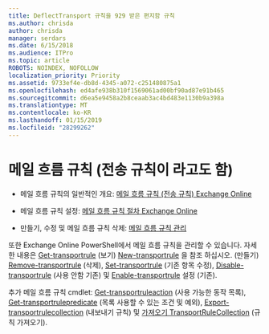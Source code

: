 ```yaml
---
title: DeflectTransport 규칙을 929 받은 편지함 규칙
ms.author: chrisda
author: chrisda
manager: serdars
ms.date: 6/15/2018
ms.audience: ITPro
ms.topic: article
ROBOTS: NOINDEX, NOFOLLOW
localization_priority: Priority
ms.assetid: 9733ef4e-db8d-4345-a072-c251480875a1
ms.openlocfilehash: ed4afe938b310f1569061ad00bf90ad87e91b465
ms.sourcegitcommit: d6ea5e9458a2b8ceaab3ac4bd483e1130b9a398a
ms.translationtype: MT
ms.contentlocale: ko-KR
ms.lasthandoff: 01/15/2019
ms.locfileid: "28299262"
---
```

# <a name="mail-flow-rules-also-known-as-transport-rules"></a>메일 흐름 규칙 (전송 규칙이 라고도 함)

- 메일 흐름 규칙의 일반적인 개요: [메일 흐름 규칙 (전송 규칙) Exchange Online](https://technet.microsoft.com/library/jj919238.aspx)
    
- 메일 흐름 규칙 설정: [메일 흐름 규칙 절차 Exchange Online](https://technet.microsoft.com/library/dn600436.aspx)
    
- 만들기, 수정 및 메일 흐름 규칙 삭제: [메일 흐름 규칙 관리](https://technet.microsoft.com/library/jj657505.aspx)
    
또한 Exchange Online PowerShell에서 메일 흐름 규칙을 관리할 수 있습니다. 자세한 내용은 [Get-transportrule](https://docs.microsoft.com/powershell/module/exchange/policy-and-compliance/get-transportrule) (보기) [New-transportrule](https://docs.microsoft.com/powershell/module/exchange/policy-and-compliance/new-transportrule) 을 참조 하십시오. (만들기) [Remove-transportrule](https://docs.microsoft.com/powershell/module/exchange/policy-and-compliance/remove-transportrule) (삭제), [Set-transportrule](https://docs.microsoft.com/powershell/module/exchange/policy-and-compliance/set-transportrule) (기존 항목 수정), [Disable-transportrule](https://docs.microsoft.com/powershell/module/exchange/policy-and-compliance/disable-transportrule) (사용 안함 기존) 및 [Enable-transportrule](https://docs.microsoft.com/powershell/module/exchange/policy-and-compliance/enable-transportrule) 설정 (기존). 
  
추가 메일 흐름 규칙 cmdlet: [Get-transportruleaction](https://docs.microsoft.com/powershell/module/exchange/policy-and-compliance/get-transportruleaction) (사용 가능한 동작 목록), [Get-transportrulepredicate](https://docs.microsoft.com/powershell/module/exchange/policy-and-compliance/get-transportrulepredicate) (목록 사용할 수 있는 조건 및 예외), [Export-transportrulecollection](https://docs.microsoft.com/powershell/module/exchange/policy-and-compliance/export-transportrulecollection) (내보내기 규칙) 및 [ 가져오기 TransportRuleCollection](https://docs.microsoft.com/powershell/module/exchange/policy-and-compliance/import-transportrulecollection) (규칙 가져오기). 
  

